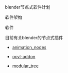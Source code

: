 blender节点式软件计划

软件架构

软件


目前有关blender的节点式插件

*	[animation_nodes](https://github.com/JacquesLucke/animation_nodes)

*	[ocvl-addon](https://github.com/feler404/ocvl-addon)

*	[modular_tree](https://github.com/MaximeHerpin/modular_tree)